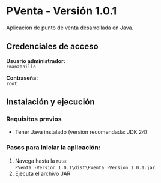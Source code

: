 # PVenta - Versión 1.0.1

Aplicación de punto de venta desarrollada en Java.

## Credenciales de acceso

**Usuario administrador:**  
`cmanzanillo`  

**Contraseña:**  
`root`

## Instalación y ejecución

### Requisitos previos
- Tener Java instalado (versión recomendada: JDK 24)
  
### Pasos para iniciar la aplicación:
1. Navega hasta la ruta:  
   `PVenta -Version 1.0.1\dist\PVenta_-Version_1.0.1.jar`
2. Ejecuta el archivo JAR
